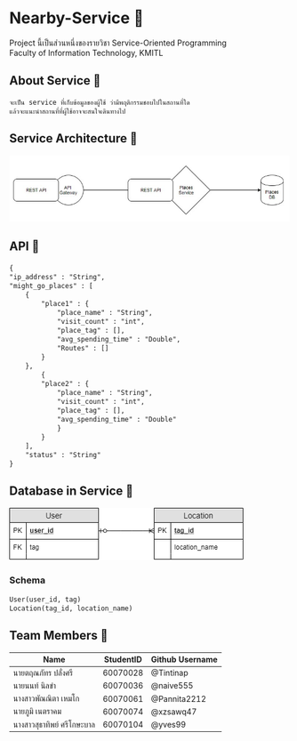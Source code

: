 # Nearby-Service :round_pushpin:
Project นี้เป็นส่วนหนึ่งของรายวิชา Service-Oriented Programming<br />
Faculty of Information Technology, KMITL

## About Service :page_facing_up:
    จะเป็น service ที่เก็บข้อมูลของผู้ใช้ ว่ามีพฤติกรรมชอบไปในสถานที่ใด
    แล้วจะแนะนำสถานที่ที่ผู้ใช้อาจจะสนใจเดินทางไป
  
## Service Architecture :hammer:
   ![architecture2](img_readme/architecture2.jpg)
   
## API :pencil:
    {
    "ip_address" : "String",
    "might_go_places" : [
        {
            "place1" : {
                "place_name" : "String",
                "visit_count" : "int",
                "place_tag" : [],
                "avg_spending_time" : "Double",
                "Routes" : []
            }
        },
            {
            "place2" : {
                "place_name" : "String",
                "visit_count" : "int",
                "place_tag" : [],
                "avg_spending_time" : "Double"
                }
            }
        ],
        "status" : "String"
    }
## Database in Service :file_folder:
   ![db](img_readme/db.png)
### Schema
    User(user_id, tag)
    Location(tag_id, location_name)
## Team Members :busts_in_silhouette:

Name | StudentID | Github Username
------------ | ------------- | -------------
นายตฤณภัทร ปลั่งศรี | 60070028 | @Tintinap
นายนนท์ นิลขำ | 60070036 | @naive555
นางสาวพัณณิตา เหมโก | 60070061 | @Pannita2212
นายภูมิ เนตราคม | 60070074 | @xzsawq47
นางสาวสุธาทิพย์ ศรีโกษะบาล | 60070104 | @yves99
